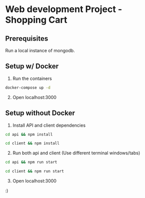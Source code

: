 # Web development Project - Shopping Cart

## Prerequisites

Run a local instance of mongodb.


## Setup w/ Docker

1. Run the containers

```bash
docker-compose up -d

```

2. Open localhost:3000


## Setup without Docker


1. Install API and client dependencies

```bash
cd api && npm install

```

```bash
cd client && npm install

```

2. Run both api and client (Use different terminal windows/tabs)

```bash
cd api && npm run start

```

```bash
cd client && npm run start

```

3. Open localhost:3000

:)